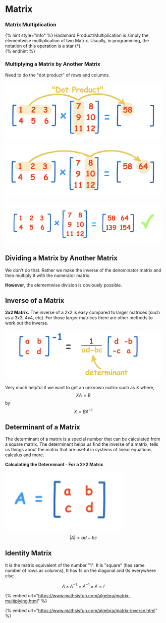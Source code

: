 # Matrix

### Matrix Multiplication

{% hint style="info" %}
Hadamard Product/Multiplication is simply the elementwise multiplication of two Matrix. Usually, in programming, the notation of this operation is a star \(\*\).  
{% endhint %}

### Multiplying a Matrix by Another Matrix

Need to do the "dot product" of rows and columns.

![](../.gitbook/assets/screen-shot-2020-12-22-at-9.21.31-pm.png)

![](../.gitbook/assets/screen-shot-2020-12-22-at-9.21.50-pm.png)

![](../.gitbook/assets/screen-shot-2020-12-22-at-9.22.24-pm.png)

## Dividing a Matrix by Another Matrix

We don't do that. Rather we make the inverse of the denominator matrix and then multiply it with the numerator matrix.

**However**, the elementwise division is obviously possible.

## Inverse of a Matrix

**2x2 Matrix.** The inverse of a 2x2 is easy compared to larger matrices \(such as a 3x3, 4x4, etc\). For those larger matrices there are other methods to work out the inverse.

![](../.gitbook/assets/screen-shot-2020-12-22-at-9.28.45-pm.png)

Very much helpful if we want to get an unknown matrix such as X where,$$XA = B$$ by $$X = BA^{-1}$$ 

## Determinant of a Matrix

The determinant of a matrix is a special number that can be calculated from a square matrix. The determinant helps us find the inverse of a matrix, tells us things about the matrix that are useful in systems of linear equations, calculus and more.

**Calculating the Determinant - For a 2×2 Matrix**

![](../.gitbook/assets/screen-shot-2020-12-22-at-9.32.53-pm.png)

$$
|A| = ad - bc
$$

## Identity Matrix

It is the matrix equivalent of the number "1". It is "square" \(has same number of rows as columns\), It has 1s on the diagonal and 0s everywhere else.

$$
A \times A^{-1} = A^{-1} \times A = I
$$

{% embed url="https://www.mathsisfun.com/algebra/matrix-multiplying.html" %}

{% embed url="https://www.mathsisfun.com/algebra/matrix-inverse.html" %}



